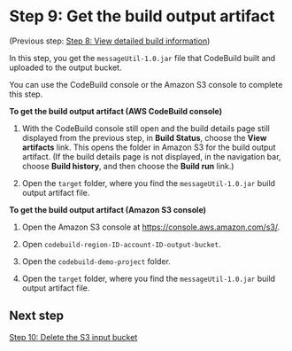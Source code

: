 # Step 9: Get the build output artifact<a name="getting-started-output-console"></a>

\(Previous step: [Step 8: View detailed build information](getting-started-build-log-console.md)\)

In this step, you get the `messageUtil-1.0.jar` file that CodeBuild built and uploaded to the output bucket\.

You can use the CodeBuild console or the Amazon S3 console to complete this step\.

**To get the build output artifact \(AWS CodeBuild console\)**

1. With the CodeBuild console still open and the build details page still displayed from the previous step, in **Build Status**, choose the **View artifacts** link\. This opens the folder in Amazon S3 for the build output artifact\. \(If the build details page is not displayed, in the navigation bar, choose **Build history**, and then choose the **Build run** link\.\)

1. Open the `target` folder, where you find the `messageUtil-1.0.jar` build output artifact file\.

**To get the build output artifact \(Amazon S3 console\)**

1. Open the Amazon S3 console at [https://console\.aws\.amazon\.com/s3/](https://console.aws.amazon.com/s3/)\.

1. Open `codebuild-region-ID-account-ID-output-bucket`\.

1. Open the `codebuild-demo-project` folder\.

1. Open the `target` folder, where you find the `messageUtil-1.0.jar` build output artifact file\.

## Next step<a name="getting-started-output-console-next"></a>

[Step 10: Delete the S3 input bucket](getting-started-clean-up-console.md)
